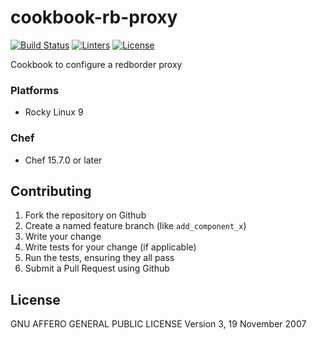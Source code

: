 # cookbook-rb-proxy
[![Build Status][build-shield]][build-url]
[![Linters][linters-shield]][linters-url]
[![License][license-shield]][license-url]

<!-- Badges -->
[build-shield]: https://github.com/redBorder/cookbook-rb-proxy/actions/workflows/rpm.yml/badge.svg?branch=master
[build-url]: https://github.com/redBorder/cookbook-rb-proxy/actions/workflows/rpm.yml?query=branch%3Amaster
[linters-shield]: https://github.com/redBorder/cookbook-rb-proxy/actions/workflows/lint.yml/badge.svg?event=push
[linters-url]: https://github.com/redBorder/cookbook-rb-proxy/actions/workflows/lint.yml
[license-shield]: https://img.shields.io/badge/license-AGPLv3-blue.svg
[license-url]: https://github.com/cookbook-rb-proxy/blob/HEAD/LICENSE

Cookbook to configure a redborder proxy

### Platforms

- Rocky Linux 9

### Chef

- Chef 15.7.0 or later

## Contributing

1. Fork the repository on Github
2. Create a named feature branch (like `add_component_x`)
3. Write your change
4. Write tests for your change (if applicable)
5. Run the tests, ensuring they all pass
6. Submit a Pull Request using Github

## License

GNU AFFERO GENERAL PUBLIC LICENSE Version 3, 19 November 2007
